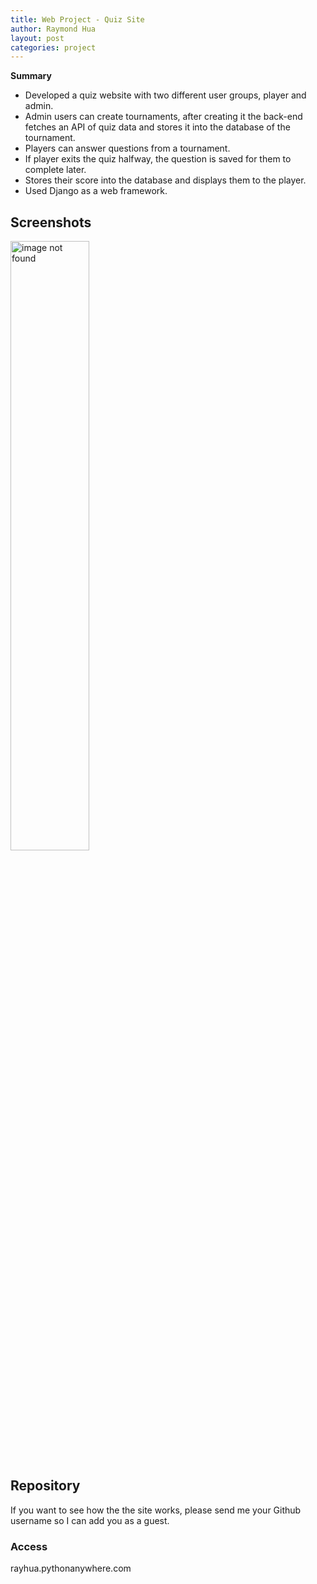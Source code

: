 ```yaml
---
title: Web Project - Quiz Site
author: Raymond Hua
layout: post
categories: project
---
```

**Summary**
* Developed a quiz website with two different user groups, player and admin.
* Admin users can create tournaments, after creating it the back-end fetches an API of quiz data and stores it into the database of the tournament.
* Players can answer questions from a tournament.
* If player exits the quiz halfway, the question is saved for them to complete later.
* Stores their score into the database and displays them to the player.
* Used Django as a web framework.

## Screenshots

<img src="{{ site.baseurl }}/assets/images/quiz/login/login.png" alt="image not found" width="50%">

## Repository
If you want to see how the the site works, please send me your Github username so I can add you as a guest.

### Access

rayhua.pythonanywhere.com